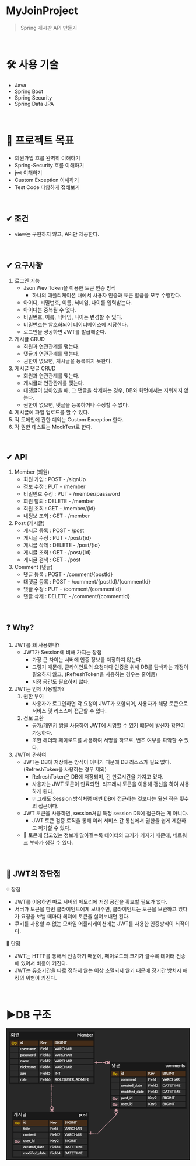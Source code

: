 # MyJoinProject
> Spring 게시판 API 만들기

<br>

# 🛠️ 사용 기술
* Java
* Spring Boot
* Spring Security
* Spring Data JPA

<br>

# 📌 프로젝트 목표
* 회원가입 흐름 완벽히 이해하기
* Spring-Security 흐름 이해하기
* jwt 이해하기
* Custom Exception 이해하기
* Test Code 다양하게 접해보기

<br>

## ✔ 조건
* view는 구현하지 않고, API만 제공한다.

<br>

## ✔ 요구사항
1. 로그인 기능
   * Json Wev Token을 이용한 토큰 인증 방식
     * 하나의 애플리케이션 내에서 사용자 인증과 토큰 발급을 모두 수행한다.
   * 아이디, 비밀번호, 이름, 닉네임, 나이를 입력받는다.
   * 아이디는 중복될 수 없다.
   * 비밀번호, 이름, 닉네임, 나이는 변경할 수 있다.
   * 비밀번호는 암호화되어 데이터베이스에 저장한다.
   * 로그인을 성공하면 JWT를 발급해준다.
2. 게시글 CRUD
   * 회원과 연관관계를 맺는다.
   * 댓글과 연관관계를 맺는다.
   * 권한이 없으면, 게시글을 등록하지 못한다.
3. 게시글 댓글 CRUD
   * 회원과 연관관계를 맺는다.
   * 게시글과 연관관계를 맺는다.
   * 대댓글이 남아있을 때, 그 댓글을 삭제하는 경우, DB와 화면에서는 지워지지 않는다.
   * 권한이 없으면, 댓글을 등록하거나 수정할 수 없다.
4. 게시글에 파일 업로드를 할 수 있다.
5. 각 도메인에 관한 예외는 Custom Exception 한다.
6. 각 권한 테스트는 MockTest로 한다.

<br>

## ✔ API
1. Member (회원)
   * 회원 가입 : POST - /signUp
   * 정보 수정 : PUT - /member
   * 비밀번호 수정 : PUT - /member/password
   * 회원 탈퇴 : DELETE - /member
   * 회원 조회 : GET - /member/{id}
   * 내정보 조회 : GET - /member
2. Post (게시글)
   * 게시글 등록 : POST - /post
   * 게시글 수정 : PUT - /post/{id}
   * 게시글 삭제 : DELETE - /post/{id}
   * 게시글 조회 : GET - /post/{id}
   * 게시글 검색 : GET - /post
3. Comment (댓글)
   * 댓글 등록 : POST - /comment/{postId}
   * 대댓글 등록 : POST - /comment/{postId}/{commentId}
   * 댓글 수정 : PUT - /comment/{commentId}
   * 댓글 삭제 : DELETE - /comment/{commentId}

<br>

## ❓ Why?
1. JWT를 왜 사용했나?
   * JWT가 Session에 비해 가지는 장점
     * 가장 큰 차이는 서버에 인증 정보를 저장하지 않는다.
     * 그렇기 때문에, 클라이언트의 요청마다 인증을 위해 DB를 탐색하는 과정이 필요하지 않고, (RefreshToken을 사용하는 경우는 줄어듦)
     * 저장 공간도 필요하지 않다.
2. JWT는 언제 사용할까?
   1. 권한 부여
      * 사용자가 로그인하면 각 요청이 JWT가 포함되어, 사용자가 해당 토큰으로 서비스 및 리소스에 접근할 수 있다.
   2. 정보 교환
      * 공개/개인키 쌍을 사용하여 JWT에 서명할 수 있기 떄문에 발신자 확인이 가능하다.
      * 또한 헤더와 페이로드를 사용하여 서명을 하므로, 변조 여부를 파악할 수 있다.
3. JWT에 관하여
   * JWT는 DB에 저장하는 방식이 아니기 때문에 DB 리소스가 필요 없다. (RefreshToken을 사용하는 경우 제외)
     * RefreshToken은 DB에 저장되며, 긴 만료시간을 가지고 있다.
     * 사용자는 JWT 토큰이 만료되면, 리프레시 토큰을 이용해 갱신을 하여 사용하게 된다.
     * 💡 그래도 Session 방식처럼 매번 DB에 접근하는 것보다는 훨씬 적은 횟수의 접근이다.
   * JWT 토큰을 사용하면, session처럼 특정 session DB에 접근하는 게 아니다.
     * JWT 토큰 검증 로직을 통해 여러 서비스 간 통신에서 권한을 쉽게 제한하고 허가할 수 있다.
   * 🚨 토큰에 담고있는 정보가 많아질수록 데이터의 크기가 커지기 때문에, 네트워크 부하가 생길 수 있다.

<br>

## 🤔 JWT의 장단점
💡 장점
* JWT를 이용하면 따로 서버의 메모리에 저장 공간을 확보할 필요가 없다.
* 서버가 토큰을 한번 클라이언트에게 보내주면, 클라이언트는 토큰을 보관하고 있다가 요청을 보낼 때마다 헤더에 토큰을 실어보내면 된다.
* 쿠키를 사용할 수 없는 모바일 어플리케이션에는 JWT를 사용한 인증방식이 최적이다.

🚨 단점
* JWT는 HTTP를 통해서 전송하기 때문에, 페이로드의 크기가 클수록 데이터 전송에 있어서 비용이 커진다.
* JWT는 유효기간을 따로 정하지 않는 이상 소멸되지 않기 때문에 장기간 방치시 해킹의 위험이 커진다.

<br>

# ▶️DB 구조
![img.png](img.png)

